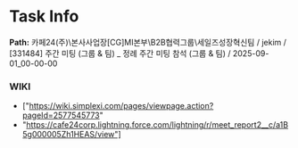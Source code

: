 # Task Info

**Path:** 카페24(주)\본사사업장\[CG]MI본부\B2B협력그룹\세일즈성장혁신팀 / jekim / [331484] 주간 미팅 (그룹 & 팀) _ 정례 주간 미팅 참석 (그룹 & 팀) / 2025-09-01_00-00-00

### WIKI
- ["https://wiki.simplexi.com/pages/viewpage.action?pageId=2577545773"
- "https://cafe24corp.lightning.force.com/lightning/r/meet_report2__c/a1B5g000005Zh1HEAS/view"]

